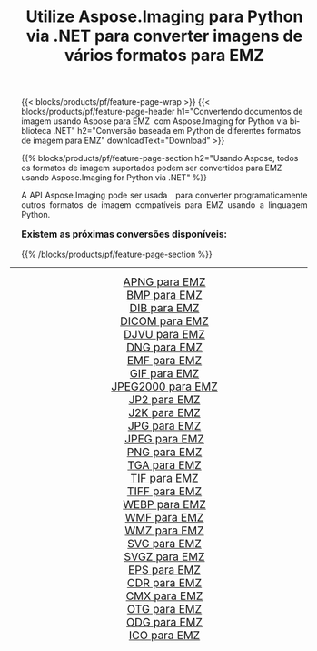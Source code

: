 ﻿---
title: Utilize Aspose.Imaging para Python via .NET para converter imagens de vários formatos para EMZ 
weight: 3920
url: /pt/python-net/conversion/to/emz/ 
lang: pt
langdirlevel: 2
locales: zh-hans,ja,it,ru,de,es,fr,nl,id,lt,pl,pt,vi,tr,ko,zh-hant,ar,hi,th,sv,cs,uk,he
description: Você pode usar Aspose.Imaging para Python via biblioteca .NET para converter de uma variedade de formatos para EMZ
---

{{< blocks/products/pf/feature-page-wrap >}}
{{< blocks/products/pf/feature-page-header h1="Convertendo documentos de imagem usando Aspose para EMZ  com Aspose.Imaging for Python via biblioteca .NET" h2="Conversão baseada em Python de diferentes formatos de imagem para EMZ" downloadText="Download" >}}


{{% blocks/products/pf/feature-page-section  h2="Usando Aspose, todos os formatos de imagem suportados podem ser convertidos para EMZ usando Aspose.Imaging for Python via .NET" %}}
<p align=justify>A API Aspose.Imaging pode ser usada   para converter programaticamente outros formatos de imagem compatíveis para EMZ usando a linguagem Python.</p>
<h3 style="margin-top:16px;">
Existem as próximas conversões disponíveis:
</h3>
{{% /blocks/products/pf/feature-page-section %}}
<div class="container-fluid productfamilypage bg-gray">
    <div class="convertypes bg-gray agp-content section">
        <div class="container">
		<hr style="margin-left:-20px;"/>
		<div class="row other-converters" style="gap: 10px;font-size: 19px;text-align:center;">
		    <div class='col-md-3 other-converter remove-lp remove-rp'><a href="/imaging/pt/python-net/conversion/apng-to-emz/" style="padding:15px;">APNG para EMZ</a></div>
<div class='col-md-3 other-converter remove-lp remove-rp'><a href="/imaging/pt/python-net/conversion/bmp-to-emz/" style="padding:15px;">BMP para EMZ</a></div>
<div class='col-md-3 other-converter remove-lp remove-rp'><a href="/imaging/pt/python-net/conversion/dib-to-emz/" style="padding:15px;">DIB para EMZ</a></div>
<div class='col-md-3 other-converter remove-lp remove-rp'><a href="/imaging/pt/python-net/conversion/dicom-to-emz/" style="padding:15px;">DICOM para EMZ</a></div>
<div class='col-md-3 other-converter remove-lp remove-rp'><a href="/imaging/pt/python-net/conversion/djvu-to-emz/" style="padding:15px;">DJVU para EMZ</a></div>
<div class='col-md-3 other-converter remove-lp remove-rp'><a href="/imaging/pt/python-net/conversion/dng-to-emz/" style="padding:15px;">DNG para EMZ</a></div>
<div class='col-md-3 other-converter remove-lp remove-rp'><a href="/imaging/pt/python-net/conversion/emf-to-emz/" style="padding:15px;">EMF para EMZ</a></div>
<div class='col-md-3 other-converter remove-lp remove-rp'><a href="/imaging/pt/python-net/conversion/gif-to-emz/" style="padding:15px;">GIF para EMZ</a></div>
<div class='col-md-3 other-converter remove-lp remove-rp'><a href="/imaging/pt/python-net/conversion/jpeg2000-to-emz/" style="padding:15px;">JPEG2000 para EMZ</a></div>
<div class='col-md-3 other-converter remove-lp remove-rp'><a href="/imaging/pt/python-net/conversion/jp2-to-emz/" style="padding:15px;">JP2 para EMZ</a></div>
<div class='col-md-3 other-converter remove-lp remove-rp'><a href="/imaging/pt/python-net/conversion/j2k-to-emz/" style="padding:15px;">J2K para EMZ</a></div>
<div class='col-md-3 other-converter remove-lp remove-rp'><a href="/imaging/pt/python-net/conversion/jpg-to-emz/" style="padding:15px;">JPG para EMZ</a></div>
<div class='col-md-3 other-converter remove-lp remove-rp'><a href="/imaging/pt/python-net/conversion/jpeg-to-emz/" style="padding:15px;">JPEG para EMZ</a></div>
<div class='col-md-3 other-converter remove-lp remove-rp'><a href="/imaging/pt/python-net/conversion/png-to-emz/" style="padding:15px;">PNG para EMZ</a></div>
<div class='col-md-3 other-converter remove-lp remove-rp'><a href="/imaging/pt/python-net/conversion/tga-to-emz/" style="padding:15px;">TGA para EMZ</a></div>
<div class='col-md-3 other-converter remove-lp remove-rp'><a href="/imaging/pt/python-net/conversion/tif-to-emz/" style="padding:15px;">TIF para EMZ</a></div>
<div class='col-md-3 other-converter remove-lp remove-rp'><a href="/imaging/pt/python-net/conversion/tiff-to-emz/" style="padding:15px;">TIFF para EMZ</a></div>
<div class='col-md-3 other-converter remove-lp remove-rp'><a href="/imaging/pt/python-net/conversion/webp-to-emz/" style="padding:15px;">WEBP para EMZ</a></div>
<div class='col-md-3 other-converter remove-lp remove-rp'><a href="/imaging/pt/python-net/conversion/wmf-to-emz/" style="padding:15px;">WMF para EMZ</a></div>
<div class='col-md-3 other-converter remove-lp remove-rp'><a href="/imaging/pt/python-net/conversion/wmz-to-emz/" style="padding:15px;">WMZ para EMZ</a></div>
<div class='col-md-3 other-converter remove-lp remove-rp'><a href="/imaging/pt/python-net/conversion/svg-to-emz/" style="padding:15px;">SVG para EMZ</a></div>
<div class='col-md-3 other-converter remove-lp remove-rp'><a href="/imaging/pt/python-net/conversion/svgz-to-emz/" style="padding:15px;">SVGZ para EMZ</a></div>
<div class='col-md-3 other-converter remove-lp remove-rp'><a href="/imaging/pt/python-net/conversion/eps-to-emz/" style="padding:15px;">EPS para EMZ</a></div>
<div class='col-md-3 other-converter remove-lp remove-rp'><a href="/imaging/pt/python-net/conversion/cdr-to-emz/" style="padding:15px;">CDR para EMZ</a></div>
<div class='col-md-3 other-converter remove-lp remove-rp'><a href="/imaging/pt/python-net/conversion/cmx-to-emz/" style="padding:15px;">CMX para EMZ</a></div>
<div class='col-md-3 other-converter remove-lp remove-rp'><a href="/imaging/pt/python-net/conversion/otg-to-emz/" style="padding:15px;">OTG para EMZ</a></div>
<div class='col-md-3 other-converter remove-lp remove-rp'><a href="/imaging/pt/python-net/conversion/odg-to-emz/" style="padding:15px;">ODG para EMZ</a></div>
<div class='col-md-3 other-converter remove-lp remove-rp'><a href="/imaging/pt/python-net/conversion/ico-to-emz/" style="padding:15px;">ICO para EMZ</a></div>
                </div>
        </div>
    </div>
</div>
<br/>

